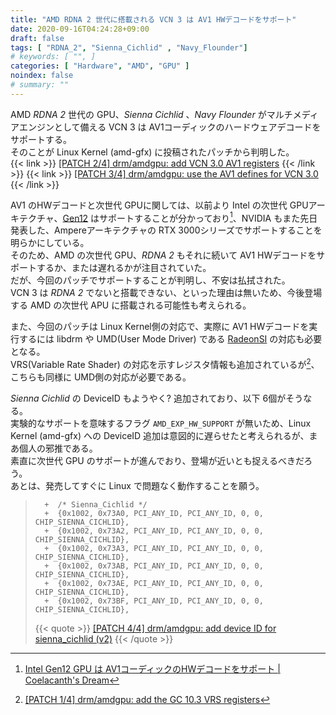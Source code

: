```yaml
---
title: "AMD RDNA 2 世代に搭載される VCN 3 は AV1 HWデコードをサポート"
date: 2020-09-16T04:24:28+09:00
draft: false
tags: [ "RDNA_2", "Sienna_Cichlid" , "Navy_Flounder"]
# keywords: [ "", ]
categories: [ "Hardware", "AMD", "GPU" ]
noindex: false
# summary: ""
---
```


AMD *RDNA 2* 世代の GPU、*Sienna Cichlid* 、*Navy Flounder* がマルチメディアエンジンとして備える VCN 3 は AV1コーディックのハードウェアデコードをサポートする。  
そのことが Linux Kernel (amd-gfx) に投稿されたパッチから判明した。  
{{< link >}} [[PATCH 2/4] drm/amdgpu: add VCN 3.0 AV1 registers](https://lists.freedesktop.org/archives/amd-gfx/2020-September/053779.html) {{< /link >}}
{{< link >}} [[PATCH 3/4] drm/amdgpu: use the AV1 defines for VCN 3.0](https://lists.freedesktop.org/archives/amd-gfx/2020-September/053780.html) {{< /link >}}

AV1 のHWデコードと次世代 GPUに関しては、以前より Intel の次世代 GPUアーキテクチャ、[Gen12](/tags/gen12) はサポートすることが分かっており[^gen12-av1-dec]、NVIDIA もまた先日発表した、Ampereアーキテクチャの RTX 3000シリーズでサポートすることを明らかにしている。  
そのため、AMD の次世代 GPU、*RDNA 2* もそれに続いて AV1 HWデコードをサポートするか、または遅れるかが注目されていた。  
だが、今回のパッチでサポートすることが判明し、不安は払拭された。  
VCN 3 は *RDNA 2* でないと搭載できない、といった理由は無いため、今後登場する AMD の次世代 APU に搭載される可能性も考えられる。  

[^gen12-av1-dec]: [Intel Gen12 GPU は AV1コーディックのHWデコードをサポート | Coelacanth's Dream](/posts/2020/07/09/intel-gen12-av1-decode/)

また、今回のパッチは Linux Kernel側の対応で、実際に AV1 HWデコードを実行するには libdrm や UMD(User Mode Driver) である [RadeonSI](/tags/radeonsi) の対応も必要となる。  
VRS(Variable Rate Shader) の対応を示すレジスタ情報も追加されているが[^gfx103-vrs]、こちらも同様に UMD側の対応が必要である。  

[^gfx103-vrs]: [[PATCH 1/4] drm/amdgpu: add the GC 10.3 VRS registers](https://lists.freedesktop.org/archives/amd-gfx/2020-September/053778.html)

*Sienna Cichlid* の DeviceID もようやく? 追加されており、以下 6個がそうなる。  
実験的なサポートを意味するフラグ `AMD_EXP_HW_SUPPORT` が無いため、Linux Kernel (amd-gfx) への DeviceID 追加は意図的に遅らせたと考えられるが、まあ個人の邪推である。  
素直に次世代 GPU のサポートが進んでおり、登場が近いとも捉えるべきだろう。  
あとは、発売してすぐに Linux で問題なく動作することを願う。  

 >       +	/* Sienna_Cichlid */
 >       +	{0x1002, 0x73A0, PCI_ANY_ID, PCI_ANY_ID, 0, 0, CHIP_SIENNA_CICHLID},
 >       +	{0x1002, 0x73A2, PCI_ANY_ID, PCI_ANY_ID, 0, 0, CHIP_SIENNA_CICHLID},
 >       +	{0x1002, 0x73A3, PCI_ANY_ID, PCI_ANY_ID, 0, 0, CHIP_SIENNA_CICHLID},
 >       +	{0x1002, 0x73AB, PCI_ANY_ID, PCI_ANY_ID, 0, 0, CHIP_SIENNA_CICHLID},
 >       +	{0x1002, 0x73AE, PCI_ANY_ID, PCI_ANY_ID, 0, 0, CHIP_SIENNA_CICHLID},
 >       +	{0x1002, 0x73BF, PCI_ANY_ID, PCI_ANY_ID, 0, 0, CHIP_SIENNA_CICHLID},
 >
 > {{< quote >}} [[PATCH 4/4] drm/amdgpu: add device ID for sienna_cichlid (v2)](https://lists.freedesktop.org/archives/amd-gfx/2020-September/053781.html) {{< /quote >}}

